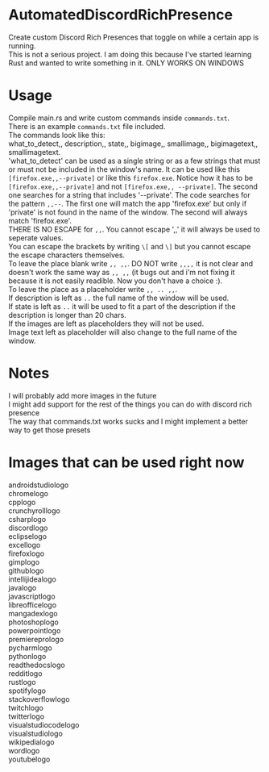# AutomatedDiscordRichPresence
Create custom Discord Rich Presences that toggle on while a certain app is running.  
This is not a serious project. I am doing this because I've started learning Rust and wanted to write something in it. 
ONLY WORKS ON WINDOWS
# Usage
Compile main.rs and write custom commands inside `commands.txt`.  
There is an example `commands.txt` file included.  
The commands look like this:  
what_to_detect,, description,, state,, bigimage,, smallimage,, bigimagetext,, smallimagetext.  
'what_to_detect' can be used as a single string or as a few strings that must or must not be included in the window's name.
It can be used like this `[firefox.exe,,--private]` or like this `firefox.exe`.
Notice how it has to be `[firefox.exe,,--private]` and not `[firefox.exe,, --private]`.
The second one searches for a string that includes '--private'. The code searches for the pattern `,,--`.
The first one will match the app 'firefox.exe' but only if 'private' is not found in the name of the window.
The second will always match 'firefox.exe'.  
THERE IS NO ESCAPE for `,,`. You cannot escape ',,' it will always be used to seperate values.  
You can escape the brackets by writing `\[` and `\]` but you cannot escape the escape characters themselves.  
To leave the place blank write `,, ,,`.
DO NOT write `,,,,` it is not clear and doesn't work the same way as `,, ,,` (it bugs out and i'm not fixing it because it is not easily readible. Now you don't have a choice :).  
To leave the place as a placeholder write `,, .. ,,`.  
If description is left as `..` the full name of the window will be used.  
If state is left as `..` it will be used to fit a part of the description if the description is longer than 20 chars.  
If the images are left as placeholders they will not be used.  
Image text left as placeholder will also change to the full name of the window.  
# Notes
I will probably add more images in the future  
I might add support for the rest of the things you can do with discord rich presence  
The way that commands.txt works sucks and I might implement a better way to get those presets  
# Images that can be used right now
androidstudiologo  
chromelogo  
cpplogo  
crunchyrolllogo  
csharplogo  
discordlogo  
eclipselogo  
excellogo  
firefoxlogo  
gimplogo  
githublogo  
intellijidealogo  
javalogo  
javascriptlogo  
libreofficelogo   
mangadexlogo  
photoshoplogo  
powerpointlogo  
premiereprologo  
pycharmlogo  
pythonlogo  
readthedocslogo  
redditlogo  
rustlogo  
spotifylogo  
stackoverflowlogo  
twitchlogo  
twitterlogo  
visualstudiocodelogo  
visualstudiologo  
wikipedialogo  
wordlogo  
youtubelogo  

